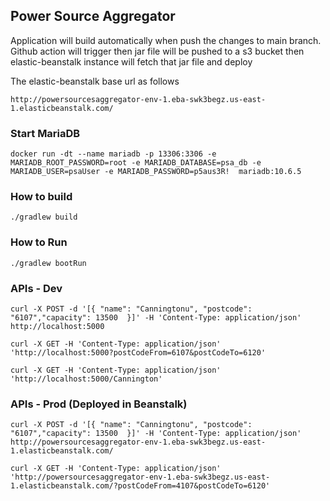 ## Power Source Aggregator 

Application will build automatically when push the changes to main branch. Github action will trigger then jar file 
will be pushed to a s3 bucket then elastic-beanstalk instance will fetch that jar file and deploy

The elastic-beanstalk base url as follows

`http://powersourcesaggregator-env-1.eba-swk3begz.us-east-1.elasticbeanstalk.com/`

### Start MariaDB
```
docker run -dt --name mariadb -p 13306:3306 -e MARIADB_ROOT_PASSWORD=root -e MARIADB_DATABASE=psa_db -e MARIADB_USER=psaUser -e MARIADB_PASSWORD=p5aus3R!  mariadb:10.6.5
```

### How to build

```
./gradlew build
```

### How to Run

```
./gradlew bootRun

```

### APIs - Dev

`curl -X POST -d '[{ "name": "Canningtonu", "postcode": "6107","capacity": 13500  }]' -H 'Content-Type: application/json' http://localhost:5000`

`curl -X GET -H 'Content-Type: application/json' 'http://localhost:5000?postCodeFrom=6107&postCodeTo=6120'`

`curl -X GET -H 'Content-Type: application/json' 'http://localhost:5000/Cannington'`

### APIs - Prod (Deployed in Beanstalk)

`curl -X POST -d '[{ "name": "Canningtonu", "postcode": "6107","capacity": 13500  }]' -H 'Content-Type: application/json' http://powersourcesaggregator-env-1.eba-swk3begz.us-east-1.elasticbeanstalk.com/`

`curl -X GET -H 'Content-Type: application/json' 'http://powersourcesaggregator-env-1.eba-swk3begz.us-east-1.elasticbeanstalk.com/?postCodeFrom=4107&postCodeTo=6120'`